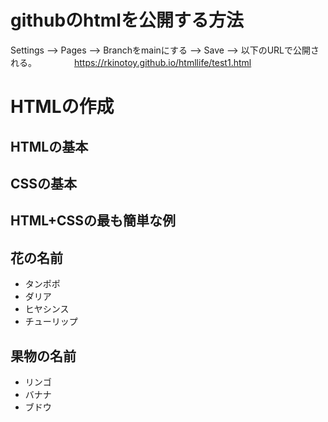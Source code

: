 # githubのhtmlを公開する方法
   Settings --> Pages --> Branchをmainにする --> Save
      --> 以下のURLで公開される。
　　　　https://rkinotoy.github.io/htmllife/test1.html

# HTMLの作成
## HTMLの基本
## CSSの基本
## HTML+CSSの最も簡単な例

## 花の名前
- タンポポ
- ダリア
- ヒヤシンス
- チューリップ

## 果物の名前
- リンゴ
- バナナ
- ブドウ
